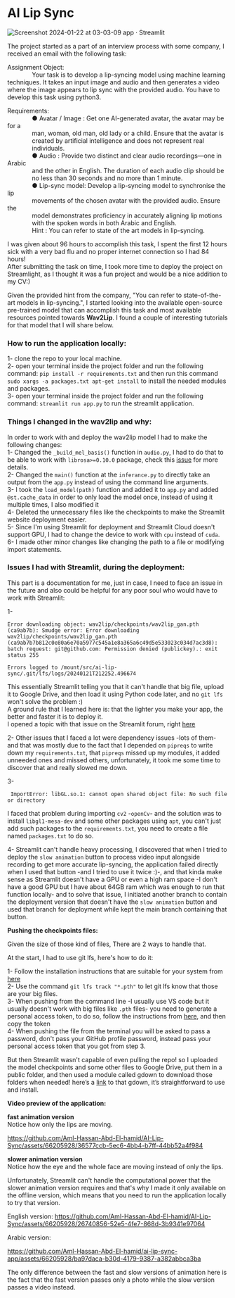 # AI Lip Sync

![Screenshot 2024-01-22 at 03-03-09 app · Streamlit](https://github.com/Aml-Hassan-Abd-El-hamid/AI-Lip-Sync/assets/66205928/d35f379f-f1ca-46e5-a113-bfa3f3c4c2f9)


The project started as a part of an interview process with some company, I received an email with the following task:

Assignment Object:<br>
          &emsp;&emsp;&emsp;&emsp;Your task is to develop a lip-syncing model using machine learning
          techniques. It takes an input image and audio and then generates a video
          where the image appears to lip sync with the provided audio. You have to
          develop this task using python3.

Requirements:<br>
        &emsp;&emsp;&emsp;&emsp;● Avatar / Image : Get one AI-generated avatar, the avatar may be for a<br>
        &emsp;&emsp;&emsp;&emsp;man, woman, old man, old lady or a child. Ensure that the avatar is<br>
        &emsp;&emsp;&emsp;&emsp;created by artificial intelligence and does not represent real<br>
        &emsp;&emsp;&emsp;&emsp;individuals.<br>
        &emsp;&emsp;&emsp;&emsp;● Audio : Provide two distinct and clear audio recordings—one in Arabic<br>
        &emsp;&emsp;&emsp;&emsp;and the other in English. The duration of each audio clip should be<br>
        &emsp;&emsp;&emsp;&emsp;no less than 30 seconds and no more than 1 minute.<br>
        &emsp;&emsp;&emsp;&emsp;● Lip-sync model: Develop a lip-syncing model to synchronise the lip<br>
        &emsp;&emsp;&emsp;&emsp;movements of the chosen avatar with the provided audio. Ensure the<br>
        &emsp;&emsp;&emsp;&emsp;model demonstrates proficiency in accurately aligning lip motions<br>
        &emsp;&emsp;&emsp;&emsp;with the spoken words in both Arabic and English.<br>
        &emsp;&emsp;&emsp;&emsp;Hint : You can refer to state of the art models in lip-syncing.<br>
         
I was given about 96 hours to accomplish this task, I spent the first 12 hours sick with a very bad flu and no proper internet connection so I had 84 hours!<br>
After submitting the task on time, I took more time to deploy the project on Streamlight, as I thought it was a fun project and would be a nice addition to my CV:)  

Given the provided hint from the company, "You can refer to state-of-the-art models in lip-syncing.", I started looking into the available open-source pre-trained model that can accomplish this task and most available resources pointed towards **Wav2Lip**. I found a couple of interesting tutorials for that model that I will share below.

### How to run the application locally:<br>

1- clone the repo to your local machine.<br>
2- open your terminal inside the project folder and run the following command: `pip install -r requirements.txt` and then run this command `sudo xargs -a packages.txt apt-get install` to install the needed modules and packages.<br>
3- open your terminal inside the project folder and run the following command: `streamlit run app.py` to run the streamlit application.<br>

### Things I changed in the wav2lip and why:<br>

In order to work with and deploy the wav2lip model I had to make the following changes:<br>
1- Changed the `_build_mel_basis()` function in `audio.py`, I had to do that to be able to work with `librosa>=0.10.0` package, check this [issue](https://github.com/Rudrabha/Wav2Lip/issues/550) for more details.<br>
2- Changed the `main()` function at the `inferance.py` to directly take an output from the `app.py` instead of using the command line arguments.<br>
3- I took the `load_model(path)` function and added it to `app.py` and added `@st.cache_data` in order to only load the model once, instead of using it multiple times, I also modified it<br>
4- Deleted the unnecessary files like the checkpoints to make the Streamlit website deployment easier.<br>
5- Since I'm using Streamlit for deployment and Streamlit Cloud doesn't support GPU, I had to change the device to work with `cpu` instead of `cuda`.<br>
6- I made other minor changes like changing the path to a file or modifying import statements.

### Issues I had with Streamlit, during the deployment:

This part is a documentation for me, just in case, I need to face an issue in the future and also could be helpful for any poor soul who would have to work with Streamlit:

1- 
```
Error downloading object: wav2lip/checkpoints/wav2lip_gan.pth (ca9ab7b): Smudge error: Error downloading wav2lip/checkpoints/wav2lip_gan.pth (ca9ab7b7b812c0e80a6e70a5977c545a1e8a365a6c49d5e533023c034d7ac3d8): batch request: git@github.com: Permission denied (publickey).: exit status 255

Errors logged to /mount/src/ai-lip-sync/.git/lfs/logs/20240121T212252.496674
```
This essentially Streamlit telling you that it can't handle that big file, upload it to Google Drive, and then load it using Python code later, and no `git lfs` won't solve the problem :)<br> 
A ground rule that I learned here is: that the lighter you make your app, the better and faster it is to deploy it.<br>
I opened a topic with that issue on the Streamlit forum, right [here](https://discuss.streamlit.io/t/file-upload-fails-with-error-downloading-object-wav2lip-checkpoints-wav2lip-gan-pth-ca9ab7b/60261)<br>

2- Other issues that I faced a lot were dependency issues -lots of them- and that was mostly due to the fact that I depended on `pipreqs` to write down my `requirements.txt`, that `pipreqs` missed up my modules, it added unneeded ones and missed others, unfortunately, it took me some time to discover that and really slowed me down.

3- 
```
 ImportError: libGL.so.1: cannot open shared object file: No such file or directory
```
I faced that problem during importing `cv2` -`openCv`- and the solution was to install `libgl1-mesa-dev` and some other packages using `apt`, you can't just add such packages to the `requirements.txt`, you need to create a file named `packages.txt` to do so.

4- Streamlit can't handle heavy processing, I discovered that when I tried to deploy the `slow animation` button to process video input alongside recording to get more accurate lip-syncing, the application failed directly when I used that button -and I tried to use it twice :)-, and that kinda make sense as Streamlit doesn't have a GPU or even a high ram space -I don't have a good GPU but I have about 64GB ram which was enough to run that function locally- and to solve that issue, I initiated another branch to contain the deployment version that doesn't have the `slow animation` button and used that branch for deployment while kept the main branch containing that button.

**Pushing the checkpoints files:**<br>

Given the size of those kind of files, There are 2 ways to handle that. 

At the start, I had to use git lfs, here's how to do it:<br>

1- Follow the installation instructions that are suitable for your system from [here](https://docs.github.com/en/repositories/working-with-files/managing-large-files/installing-git-large-file-storage) <br>
2- Use the command `git lfs track "*.pth"` to let git lfs know that those are your big files.<br>
3- When pushing from the command line -I usually use VS code but it usually doesn't work with big files like `.pth` files- you need to generate a personal access token, to do so, follow the instructions from [here](https://docs.github.com/en/authentication/keeping-your-account-and-data-secure/managing-your-personal-access-tokens#creating-a-fine-grained-personal-access-token), and then copy the token<br>
4- When pushing the file from the terminal you will be asked to pass a password, don't pass your GitHub profile password, instead pass your personal access token that you got from step 3.

But then Streamlit wasn't capable of even pulling the repo! so I uploaded the model checkpoints and some other files to Google Drive, put them in a public folder, and then used a module called gdown to download those folders when needed! here’s a [link](https://github.com/wkentaro/gdown) to that gdown, it’s straightforward to use and install.


**Video preview of the application:**<br>

**fast animation version**<br>
Notice how only the lips are moving.

https://github.com/Aml-Hassan-Abd-El-hamid/AI-Lip-Sync/assets/66205928/36577ccb-5ec6-4bb4-b7ff-44bb52a4f984

**slower animation version**<br>
Notice how the eye and the whole face are moving instead of only the lips.<br>

Unfortunately, Streamlit can't handle the computational power that the slower animation version requires and that's why I made it only available on the offline version, which means that you need to run the application locally to try that version.

English version:
https://github.com/Aml-Hassan-Abd-El-hamid/AI-Lip-Sync/assets/66205928/26740856-52e5-4fe7-868d-3b9341e97064

Arabic version:



https://github.com/Aml-Hassan-Abd-El-hamid/ai-lip-sync-app/assets/66205928/ba97daca-b30d-4179-9387-a382abbca3ba



The only difference between the fast and slow versions of animation here is the fact that the fast version passes only a photo while the slow version passes a video instead.
